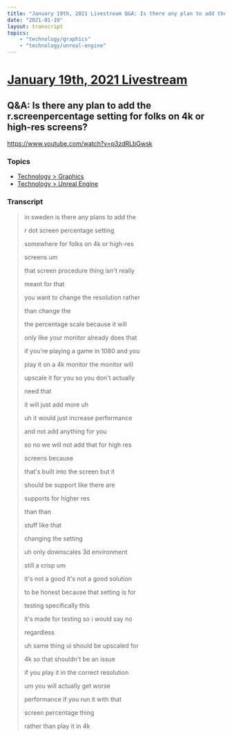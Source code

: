 ```yaml
---
title: "January 19th, 2021 Livestream Q&A: Is there any plan to add the r.screenpercentage setting for folks on 4k or high-res screens?"
date: "2021-01-19"
layout: transcript
topics:
    - "technology/graphics"
    - "technology/unreal-engine"
---
```

# [January 19th, 2021 Livestream](../2021-01-19.md)
## Q&A: Is there any plan to add the r.screenpercentage setting for folks on 4k or high-res screens?
https://www.youtube.com/watch?v=p3zdRLbGwsk

### Topics
* [Technology > Graphics](../topics/technology/graphics.md)
* [Technology > Unreal Engine](../topics/technology/unreal-engine.md)

### Transcript

> in sweden is there any plans to add the
>
> r dot screen percentage setting
>
> somewhere for folks on 4k or high-res
>
> screens um
>
> that screen procedure thing isn't really
>
> meant for that
>
> you want to change the resolution rather
>
> than change the
>
> the percentage scale because it will
>
> only like your monitor already does that
>
> if you're playing a game in 1080 and you
>
> play it on a 4k monitor the monitor will
>
> upscale it for you so you don't actually
>
> need that
>
> it will just add more uh
>
> uh it would just increase performance
>
> and not add anything for you
>
> so no we will not add that for high res
>
> screens because
>
> that's built into the screen but it
>
> should be support like there are
>
> supports for higher res
>
> than than
>
> stuff like that
>
> changing the setting
>
> uh only downscales 3d environment
>
> still a crisp um
>
> it's not a good it's not a good solution
>
> to be honest because that setting is for
>
> testing specifically this
>
> it's made for testing so i would say no
>
> regardless
>
> uh same thing ui should be upscaled for
>
> 4k so that shouldn't be an issue
>
> if you play it in the correct resolution
>
> um you will actually get worse
>
> performance if you run it with that
>
> screen percentage thing
>
> rather than play it in 4k
